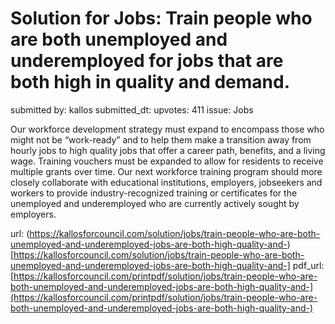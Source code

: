 # Solution for Jobs: Train people who are both unemployed and underemployed for jobs that are both high in quality and demand. #

submitted by: kallos
submitted_dt: 
upvotes: 411
issue: Jobs

Our workforce development strategy must expand to encompass those who might not be “work-ready” and to help them make a transition away from hourly jobs to high quality jobs that offer a career path, benefits, and a living wage. Training vouchers must be expanded to allow for residents to receive multiple grants over time. Our next workforce training program should more closely collaborate with educational institutions, employers, jobseekers and workers to provide industry-recognized training or certificates for the unemployed and underemployed who are currently actively sought by employers.

url: (https://kallosforcouncil.com/solution/jobs/train-people-who-are-both-unemployed-and-underemployed-jobs-are-both-high-quality-and-)[https://kallosforcouncil.com/solution/jobs/train-people-who-are-both-unemployed-and-underemployed-jobs-are-both-high-quality-and-]
pdf_url: [https://kallosforcouncil.com/printpdf/solution/jobs/train-people-who-are-both-unemployed-and-underemployed-jobs-are-both-high-quality-and-](https://kallosforcouncil.com/printpdf/solution/jobs/train-people-who-are-both-unemployed-and-underemployed-jobs-are-both-high-quality-and-)